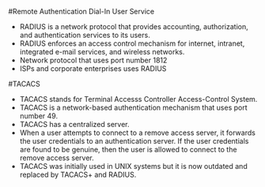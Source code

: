 #Remote Authentication Dial-In User Service
* RADIUS is a network protocol that provides accounting, authorization, and authentication services to its users. 
* RADIUS enforces an access control mechanism for internet, intranet, integrated e-mail services, and wireless networks. 
* Network protocol that uses port number 1812
* ISPs and corporate enterprises uses RADIUS  

#TACACS

* TACACS stands for Terminal Accesss Controller Access-Control System. 
* TACACS is a network-based authentication mechanism that uses port number 49. 
* TACACS has a centralized server. 
* When a user attempts to connect to a remove access server, it forwards the user credentials to an authentication server. If the user credentials are found to be genuine, then the user is allowed to connect to the remove access server.
* TACACS was initially used in UNIX systems but it is now outdated and replaced by TACACS+ and RADIUS.